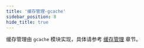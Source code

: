 ```yaml
---
title: '缓存管理-gcache'
sidebar_position: 8
hide_title: true
---
```


缓存管理由 `gcache` 模块实现，具体请参考 [缓存管理](output/goframe-v2.4-md/核心组件-重点/缓存管理) 章节。